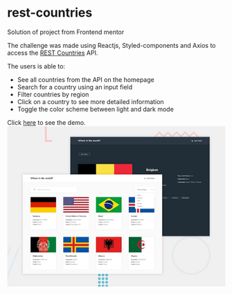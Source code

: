 # rest-countries
Solution of project from Frontend mentor

The challenge was made using Reactjs, Styled-components and Axios to access the <a href="https://restcountries.eu/" target="_blank">REST Countries</a> API.

The users is able to:

<ul>
  <li>See all countries from the API on the homepage</li>
  <li>Search for a country using an input field</li>
  <li>Filter countries by region</li>
  <li>Click on a country to see more detailed information</li>
  <li>Toggle the color scheme between light and dark mode</li>
</ul>

Click <a href="https://rest-countries-api-joaovitoroli.vercel.app" target="_blank">here</a> to see the demo.
<img src="https://github.com/JoaoVitorOli/rest-countries/blob/master/desktop-preview.jpg"/>

